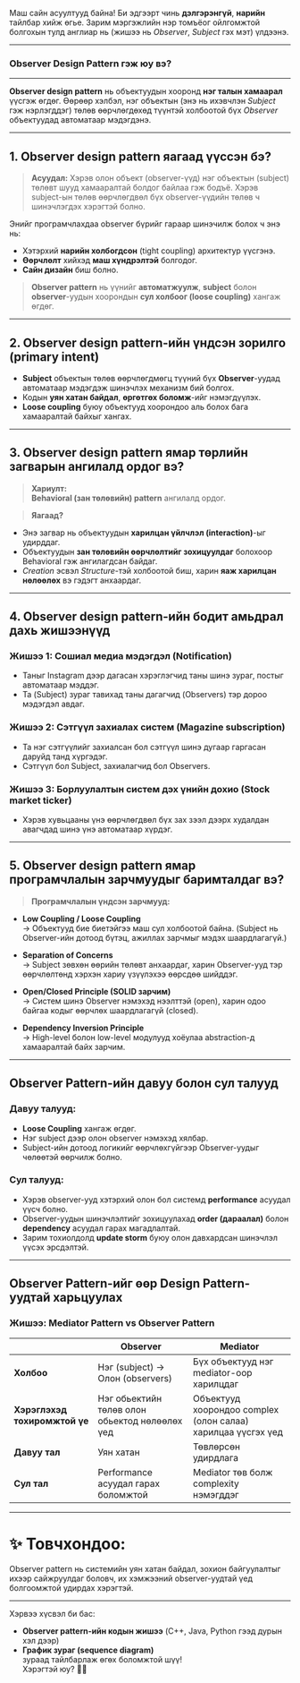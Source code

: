 Маш сайн асуултууд байна! Би эдгээрт чинь **дэлгэрэнгүй**, **нарийн** тайлбар хийж өгье. Зарим мэргэжлийн нэр томъёог ойлгомжтой болгохын тулд англиар нь (жишээ нь *Observer*, *Subject* гэх мэт) үлдээнэ.

---

### **Observer Design Pattern** гэж юу вэ?

---

**Observer design pattern** нь объектуудын хооронд **нэг талын хамаарал** үүсгэж өгдөг. Өөрөөр хэлбэл, нэг объектын (энэ нь ихэвчлэн *Subject* гэж нэрлэгддэг) төлөв өөрчлөгдөхөд түүнтэй холбоотой бүх *Observer* объектуудад автоматаар мэдэгдэнэ.

---

## 1. **Observer design pattern яагаад үүссэн бэ?**

> **Асуудал:** 
Хэрэв олон объект (observer-үүд) нэг объектын (subject) төлөвт шууд хамааралтай болдог байлаа гэж бодъё. Хэрэв subject-ын төлөв өөрчлөгдвөл бүх observer-үүдийн төлөв ч шинэчлэгдэх хэрэгтэй болно.

Энийг програмчлахдаа observer бүрийг гараар шинэчилж болох ч энэ нь:
- Хэтэрхий **нарийн холбогдсон** (tight coupling) архитектур үүсгэнэ.
- **Өөрчлөлт** хийхэд **маш хүндрэлтэй** болгодог.
- **Сайн дизайн** биш болно.

> **Observer pattern** нь үүнийг **автоматжуулж**, **subject** болон **observer**-уудын хоорондын **сул холбоог (loose coupling)** хангаж өгдөг.

---

## 2. **Observer design pattern-ийн үндсэн зорилго (primary intent)**

- **Subject** объектын төлөв өөрчлөгдмөгц түүний бүх **Observer**-уудад автоматаар мэдэгдэж шинэчлэх механизм бий болгох.
- Кодын **уян хатан байдал**, **өргөтгөх боломж**-ийг нэмэгдүүлэх.
- **Loose coupling** буюу объектууд хоорондоо аль болох бага хамааралтай байхыг хангах.

---

## 3. **Observer design pattern ямар төрлийн загварын ангилалд ордог вэ?**

> **Хариулт:**  
**Behavioral (зан төлөвийн) pattern** ангилалд ордог.

> **Яагаад?**
- Энэ загвар нь объектуудын **харилцан үйлчлэл (interaction)**-ыг удирддаг.
- Объектуудын **зан төлөвийн өөрчлөлтийг зохицуулдаг** болохоор Behavioral гэж ангилагдсан байдаг.
- *Creation* эсвэл *Structure*-тэй холбоотой биш, харин **яаж харилцан нөлөөлөх** вэ гэдэгт анхаардаг.

---

## 4. **Observer design pattern-ийн бодит амьдрал дахь жишээнүүд**

### Жишээ 1: **Сошиал медиа мэдэгдэл (Notification)**
- Таныг Instagram дээр дагасан хэрэглэгчид таны шинэ зураг, постыг автоматаар мэддэг.
- Та (Subject) зураг тавихад таны дагагчид (Observers) тэр дороо мэдэгдэл авдаг.

### Жишээ 2: **Сэтгүүл захиалах систем (Magazine subscription)**
- Та нэг сэтгүүлийг захиалсан бол сэтгүүл шинэ дугаар гаргасан даруйд танд хүргэдэг.
- Сэтгүүл бол Subject, захиалагчид бол Observers.

### Жишээ 3: **Борлуулалтын систем дэх үнийн дохио (Stock market ticker)**
- Хэрэв хувьцааны үнэ өөрчлөгдвөл бүх зах зээл дээрх худалдан авагчдад шинэ үнэ автоматаар хүрдэг.

---

## 5. **Observer design pattern ямар програмчлалын зарчмуудыг баримталдаг вэ?**

> **Програмчлалын үндсэн зарчмууд:**

- **Low Coupling / Loose Coupling**  
  → Объектууд бие биетэйгээ маш сул холбоотой байна. (Subject нь Observer-ийн дотоод бүтэц, ажиллах зарчмыг мэдэх шаардлагагүй.)

- **Separation of Concerns**  
  → Subject зөвхөн өөрийн төлөвт анхаардаг, харин Observer-ууд тэр өөрчлөлтөнд хэрхэн хариу үзүүлэхээ өөрсдөө шийддэг.

- **Open/Closed Principle (SOLID зарчим)**  
  → Систем шинэ Observer нэмэхэд нээлттэй (open), харин одоо байгаа кодыг өөрчлөх шаардлагагүй (closed).

- **Dependency Inversion Principle**  
  → High-level болон low-level модулууд хоёулаа abstraction-д хамааралтай байх зарчим.

---

## **Observer Pattern-ийн давуу болон сул талууд**

### Давуу талууд:
- **Loose Coupling** хангаж өгдөг.
- Нэг subject дээр олон observer нэмэхэд хялбар.
- Subject-ийн дотоод логикийг өөрчлөхгүйгээр Observer-уудыг чөлөөтэй өөрчилж болно.

### Сул талууд:
- Хэрэв observer-ууд хэтэрхий олон бол системд **performance** асуудал үүсч болно.
- Observer-уудын шинэчлэлтийг зохицуулахад **order (дараалал)** болон **dependency** асуудал гарах магадлалтай.
- Зарим тохиолдолд **update storm** буюу олон давхардсан шинэчлэл үүсэх эрсдэлтэй.

---

## **Observer Pattern-ийг өөр Design Pattern-уудтай харьцуулах**

### Жишээ: **Mediator Pattern** vs **Observer Pattern**
|        | Observer | Mediator |
|--------|----------|----------|
| **Холбоо** | Нэг (subject) -> Олон (observers) | Бүх объектууд нэг mediator-оор харилцдаг |
| **Хэрэглэхэд тохиромжтой үе** | Нэг обьектийн төлөв олон обьектод нөлөөлөх үед | Объектууд хоорондоо complex (олон салаа) харилцаа үүсгэх үед |
| **Давуу тал** | Уян хатан | Төвлөрсөн удирдлага |
| **Сул тал** | Performance асуудал гарах боломжтой | Mediator төв болж complexity нэмэгддэг |

---

# ✨ Товчхондоо:
Observer pattern нь системийн уян хатан байдал, зохион байгуулалтыг ихээр сайжруулдаг боловч, их хэмжээний observer-уудтай үед болгоомжтой удирдах хэрэгтэй.

---

Хэрвээ хүсвэл би бас:
- **Observer pattern-ийн кодын жишээ** (C++, Java, Python гээд дурын хэл дээр)
- **График зураг (sequence diagram)**  
зураад тайлбарлаж өгөх боломжтой шүү!  
Хэрэгтэй юу? 🤔🔥
